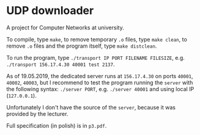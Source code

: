 # UDP downloader

A project for Computer Networks at university.

To compile, type `make`, to remove temporary `.o` files, type `make clean`, to remove `.o` files and the program itself, type `make distclean`.

To run the program, type `./transport IP PORT FILENAME FILESIZE`, e.g. `./transport 156.17.4.30 40001 test 2137`.

As of 19.05.2019, the dedicated server runs at `156.17.4.30` on ports `40001`, `40002`, `40003`, but I recommend to test the program running the `server` with the following syntax: `./server PORT`, e.g. `./server 40001` and using local IP (`127.0.0.1`).

Unfortunately I don't have the source of the `server`, because it was provided by the lecturer.

Full specification (in polish) is in `p3.pdf`.